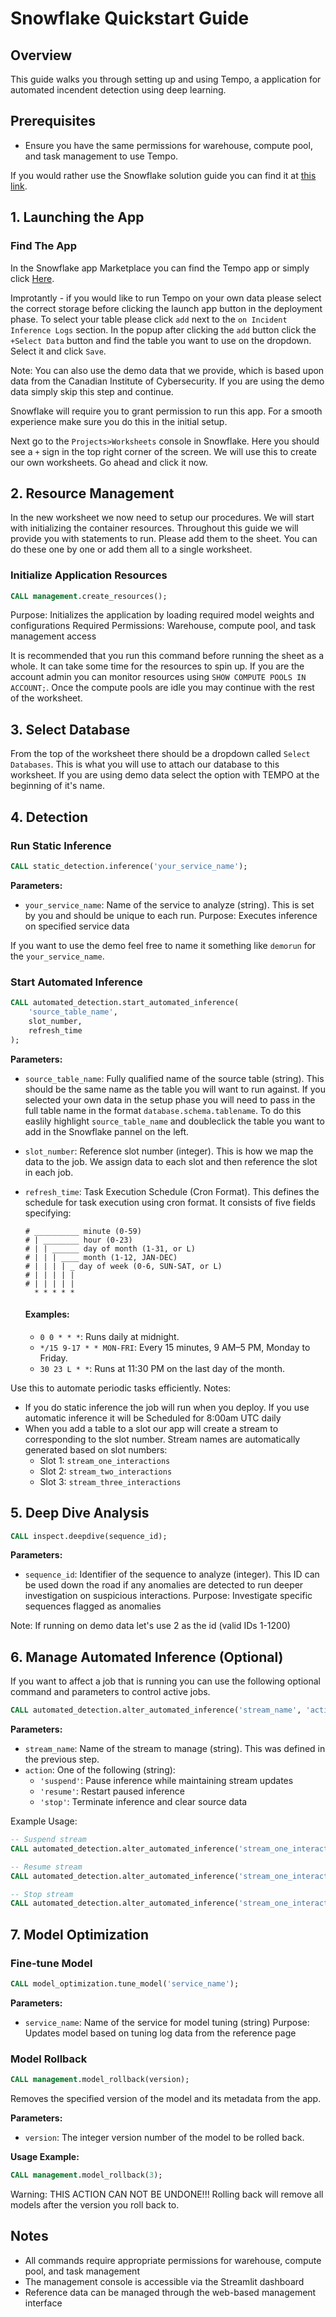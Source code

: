 # Snowflake Quickstart Guide

## Overview
This guide walks you through setting up and using Tempo, a application for automated incendent detection using deep learning.

## Prerequisites
- Ensure you have the same permissions for warehouse, compute pool, and task management to use Tempo.

If you would rather use the Snowflake solution guide you can find it at [this link](https://quickstarts.snowflake.com/guide/getting_started_with_tempo_and_snowflake/index.html#0). 

## 1. Launching the App

### Find The App
In the Snowflake app Marketplace you can find the Tempo app or simply click [Here](https://app.snowflake.com/marketplace/listing/GZTYZOYXHNX/deeptempo-cybersecurity-tempo-cybersecurity-incident-identification-via-deep-learning?search=tempo).  

Improtantly - if you would like to run Tempo on your own data please select the correct storage before clicking the launch app button in the deployment phase.
To select your table please click `add` next to the `on Incident Inference Logs` section. In the popup after clicking the `add` button click the `+Select Data` button and find the table you want to use on the dropdown.  Select it and click `Save`.

Note: You can also use the demo data that we provide, which is based upon data from the Canadian Institute of Cybersecurity.  If you are using the demo data simply skip this step and continue. 

Snowflake will require you to grant permission to run this app.  For a smooth experience make sure you do this in the initial setup.

Next go to the `Projects>Worksheets` console in Snowflake. Here you should see a `+` sign in the top right corner of the screen.  We will use this to create our own worksheets. Go ahead and click it now. 

## 2. Resource Management

In the new worksheet we now need to setup our procedures. We will start with initializing the container resources. Throughout this guide we will provide you with statements to run.  Please add them to the sheet. You can do these one by one or add them all to a single worksheet.

### Initialize Application Resources
```sql
CALL management.create_resources();
```
Purpose: Initializes the application by loading required model weights and configurations
Required Permissions: Warehouse, compute pool, and task management access

It is recommended that you run this command before running the sheet as a whole.  It can take some time for the resources to spin up.  If you are the account admin you can monitor resources using `SHOW COMPUTE POOLS IN ACCOUNT;`. Once the compute pools are idle you may continue with the rest of the worksheet.


## 3. Select Database

From the top of the worksheet there should be a dropdown called `Select Databases`.  This is what you will use to attach our database to this worksheet.  If you are using demo data select the option with TEMPO at the beginning of it's name.

## 4. Detection

### Run Static Inference
```sql
CALL static_detection.inference('your_service_name');
```
**Parameters:**
- `your_service_name`: Name of the service to analyze (string).  This is set by you and should be unique to each run.
Purpose: Executes inference on specified service data

If you want to use the demo feel free to name it something like `demorun` for the `your_service_name`.

### Start Automated Inference
```sql
CALL automated_detection.start_automated_inference(
    'source_table_name',
    slot_number,
    refresh_time
);
```
**Parameters:**
- `source_table_name`: Fully qualified name of the source table (string).  This should be the same name as the table you will want to run against.  If you selected your own data in the setup phase you will need to pass in the full table name in the format `database.schema.tablename`.  To do this easlily highlight `source_table_name` and doubleclick the table you want to add in the Snowflake pannel on the left. 
- `slot_number`: Reference slot number (integer). This is how we map the data to the job. We assign data to each slot and then reference the slot in each job.
- `refresh_time`: Task Execution Schedule (Cron Format). This defines the schedule for task execution using cron format. It consists of five fields specifying: 

    ```
    # __________ minute (0-59)
    # | ________ hour (0-23)
    # | | ______ day of month (1-31, or L)
    # | | | ____ month (1-12, JAN-DEC)
    # | | | | _ day of week (0-6, SUN-SAT, or L)
    # | | | | |
    # | | | | |
      * * * * *
    ```
    
    #### Examples:
    - `0 0 * * *`: Runs daily at midnight.  
    - `*/15 9-17 * * MON-FRI`: Every 15 minutes, 9 AM–5 PM, Monday to Friday.  
    - `30 23 L * *`: Runs at 11:30 PM on the last day of the month.  

Use this to automate periodic tasks efficiently.
Notes:
- If you do static inference the job will run when you deploy.  If you use automatic inference it will be Scheduled for 8:00am UTC daily
- When you add a table to a slot our app will create a stream to corresponding to the slot number. Stream names are automatically generated based on slot numbers:
  - Slot 1: `stream_one_interactions`
  - Slot 2: `stream_two_interactions`
  - Slot 3: `stream_three_interactions`

## 5. Deep Dive Analysis
```sql
CALL inspect.deepdive(sequence_id);
```
**Parameters:**
- `sequence_id`: Identifier of the sequence to analyze (integer). This ID can be used down the road if any anomalies are detected to run deeper investigation on suspicious interactions. 
Purpose: Investigate specific sequences flagged as anomalies

Note: If running on demo data let's use 2 as the id (valid IDs 1-1200)

## 6. Manage Automated Inference (Optional)

If you want to affect a job that is running you can use the following optional command and parameters to control active jobs. 

```sql
CALL automated_detection.alter_automated_inference('stream_name', 'action');
```
**Parameters:**
- `stream_name`: Name of the stream to manage (string). This was defined in the previous step.
- `action`: One of the following (string):
  - `'suspend'`: Pause inference while maintaining stream updates
  - `'resume'`: Restart paused inference
  - `'stop'`: Terminate inference and clear source data

Example Usage:
```sql
-- Suspend stream
CALL automated_detection.alter_automated_inference('stream_one_interactions', 'suspend');

-- Resume stream
CALL automated_detection.alter_automated_inference('stream_one_interactions', 'resume');

-- Stop stream
CALL automated_detection.alter_automated_inference('stream_one_interactions', 'stop');
```

## 7. Model Optimization

### Fine-tune Model
```sql
CALL model_optimization.tune_model('service_name');
```
**Parameters:**
- `service_name`: Name of the service for model tuning (string)
Purpose: Updates model based on tuning log data from the reference page

### Model Rollback
```sql
CALL management.model_rollback(version);
```
Removes the specified version of the model and its metadata from the app.

**Parameters:**  
- `version`: The integer version number of the model to be rolled back.

**Usage Example:**  
```sql
CALL management.model_rollback(3);
```

Warning: THIS ACTION CAN NOT BE UNDONE!!!  Rolling back will remove all models after the version you roll back to. 

## Notes
- All commands require appropriate permissions for warehouse, compute pool, and task management
- The management console is accessible via the Streamlit dashboard
- Reference data can be managed through the web-based management interface
